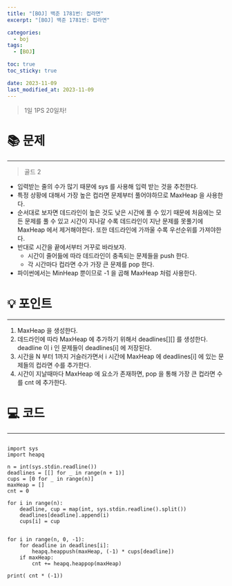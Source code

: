 ```yaml
---
title: "[BOJ] 백준 1781번: 컵라면"
excerpt: "[BOJ] 백준 1781번: 컵라면"

categories:
  - boj
tags:
  - [BOJ]

toc: true
toc_sticky: true

date: 2023-11-09
last_modified_at: 2023-11-09
---
```


> 1일 1PS 20일차!

# 📚 문제

---

> 골드 2

- 입력받는 줄의 수가 많기 때문에 sys 를 사용해 입력 받는 것을 추천한다.
- 특정 상황에 대해서 가장 높은 컵라면 문제부터 풀어야하므로 MaxHeap 을 사용한다.
- 순서대로 보자면 데드라인이 높은 것도 낮은 시간에 풀 수 있기 때문에 처음에는 모든 문제를 풀 수 있고 시간이 지나갈 수록 데드라인이 지난 문제를 못풀기에 MaxHeap 에서 제거해야한다. 또한 데드라인에 가까울 수록 우선순위를 가져야한다.
- 반대로 시간을 끝에서부터 거꾸로 바라보자.
  - 시간이 줄어듦에 따라 데드라인이 충족되는 문제들을 push 한다.
  - 각 시간마다 컵라면 수가 가장 큰 문제를 pop 한다.
- 파이썬에서는 MinHeap 뿐이므로 -1 을 곱해 MaxHeap 처럼 사용한다.

# 💡 포인트

---

1. MaxHeap 을 생성한다.
2. 데드라인에 따라 MaxHeap 에 추가하기 위해서 deadlines[][] 를 생성한다. deadline 이 i 인 문제들이 deadlines[i] 에 저장된다.
3. 시간을 N 부터 1까지 거슬러가면서 i 시간에 MaxHeap 에 deadlines[i] 에 있는 문제들의 컵라면 수를 추가한다.
4. 시간이 지날때마다 MaxHeap 에 요소가 존재하면, pop 을 통해 가장 큰 컵라면 수를 cnt 에 추가한다.

# 💻 코드

---

```

import sys
import heapq

n = int(sys.stdin.readline())
deadlines = [[] for _ in range(n + 1)]
cups = [0 for _ in range(n)]
maxHeap = []
cnt = 0

for i in range(n):
    deadline, cup = map(int, sys.stdin.readline().split())
    deadlines[deadline].append(i)
    cups[i] = cup


for i in range(n, 0, -1):
    for deadline in deadlines[i]:
        heapq.heappush(maxHeap, (-1) * cups[deadline])
    if maxHeap:
        cnt += heapq.heappop(maxHeap)

print( cnt * (-1))

```
